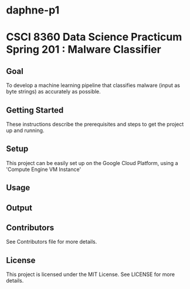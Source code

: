 # daphne-p1
# CSCI 8360 Data Science Practicum Spring 201 : Malware Classifier
## Goal
To develop a machine learning pipeline that classifies malware (input as byte strings) as accurately as possible.

## Getting Started
These instructions describe the prerequisites and steps to get the project up and running.

## Setup
This project can be easily set up on the Google Cloud Platform, using a 'Compute Engine VM Instance'

## Usage

## Output

## Contributors
See Contributors file for more details.

## License
This project is licensed under the MIT License. See LICENSE for more details.
